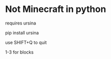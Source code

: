 # Not Minecraft in python
 
requires ursina

pip install ursina

use SHIFT+Q to quit

1-3 for blocks
